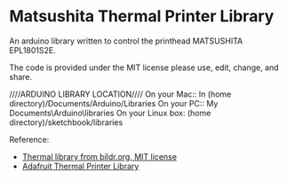 # Matsushita Thermal Printer Library
An arduino library written to control the printhead MATSUSHITA EPL1801S2E.

The code is provided under the MIT license please use, edit, change, and share.

////ARDUINO LIBRARY LOCATION////
On your Mac:: In (home directory)/Documents/Arduino/Libraries
On your PC:: My Documents\Arduino\libraries
On your Linux box: (home directory)/sketchbook/libraries

Reference:
- [Thermal library from bildr.org, MIT license](https://github.com/bildr-org/Thermal-Printer)
- [Adafruit Thermal Printer Library](https://github.com/adafruit/Adafruit-Thermal-Printer-Library)
